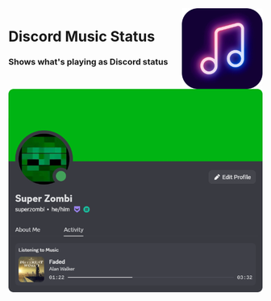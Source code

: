 <img src="github/images/logo.png" width="160px" align="right">

# Discord Music Status
### Shows what's playing as Discord status

![](github/images/example.png)
